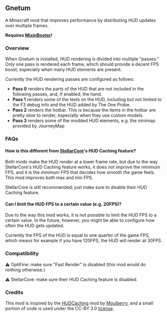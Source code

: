 ## Gnetum

A Minecraft mod that improves performance by distributing HUD updates over multiple frames.

**Requires [MixinBooter](https://www.curseforge.com/minecraft/mc-mods/mixin-booter)!**

### Overview

When Gnetum is installed, HUD rendering is divided into multiple "passes." Only one pass is rendered each frame, which should provide a decent FPS boost, especially when many HUD elements are present.

Currently the HUD rendering passes are configured as follows:

- **Pass 0** renders the parts of the HUD that are not included in the following passes, and, if enabled, the hand.
- **Pass 1** renders some of the texts on the HUD, including but not limited to the F3 debug info and the HUD added by The One Probe.
- **Pass 2** renders the hotbar. This is because the items in the hotbar are pretty slow to render, especially when they use custom models.
- **Pass 3** renders some of the modded HUD elements, e.g. the minimap provided by JourneyMap

### FAQs

#### How is this different from [StellarCore](https://www.curseforge.com/minecraft/mc-mods/stellarcore)'s HUD Caching feature? 

Both mods make the HUD render at a lower frame rate, but due to the way StellarCore's HUD Caching feature works, it does not improve the minimum FPS, and it is the minimum FPS that decides how smooth the game feels. This mod improves both max and min FPS.

StellarCore is still recommended; just make sure to disable their HUD Caching feature.

#### Can I limit the HUD FPS to a certain value (e.g. 20FPS)?

Due to the way this mod works, it is not possible to limit the HUD FPS to a certain value. In the future, however, you might be able to configure how often the HUD gets updated.

Currently the FPS of the HUD is equal to one quarter of the game FPS, which means for example if you have 120FPS, the HUD will render at 30FPS.

### Compatibility

⚠️ OptiFine: make sure "Fast Render" is disabled (this mod would do nothing otherwise.)

⚠️ StellarCore: make sure their HUD Caching feature is disabled.

### Credits

This mod is inspired by the [HUDCaching](https://github.com/Moulberry/MCHUDCaching) mod by [Moulberry](https://github.com/moulberry), and a small portion of code is used under the CC-BY 3.0 [license](https://github.com/Moulberry/MCHUDCaching/blob/master/LICENSE).